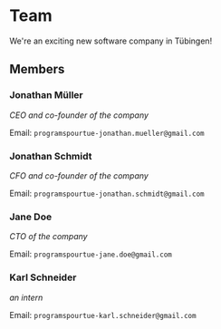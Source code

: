 # Team

We're an exciting new software company in Tübingen!

## Members

### Jonathan Müller

_CEO and co-founder of the company_

Email: `programspourtue-jonathan.mueller@gmail.com`

### Jonathan Schmidt

_CFO and co-founder of the company_

Email: `programspourtue-jonathan.schmidt@gmail.com`

### Jane Doe

_CTO of the company_

Email: `programspourtue-jane.doe@gmail.com`

### Karl Schneider

_an intern_

Email: `programspourtue-karl.schneider@gmail.com`

